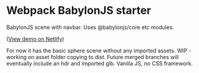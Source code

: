 # Webpack BabylonJS starter 

BabylonJS scene with navbar. Uses @babylonjs/core etc modules.

([View demo on Netlify](cgcreatexyz-webpack-bjs-vanilla.netlify.app))

For now it has the basic sphere scene without any imported assets. WIP - working on asset folder copying to dist. Future merged branches will eventually include an hdr and imported glb. Vanilla JS, no CSS framework. 